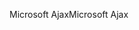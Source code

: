 <span data-ttu-id="55332-101">Microsoft Ajax</span><span class="sxs-lookup"><span data-stu-id="55332-101">Microsoft Ajax</span></span>